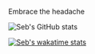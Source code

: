 
Embrace the headache


![Seb's GitHub stats](https://github-readme-stats.vercel.app/api?username=astianmuchui&count_private=true&theme=merko)

[![Seb's wakatime stats](https://github-readme-stats.vercel.app/api/wakatime?username=astianmuchui)](https://github.com/astianmuchui/github-readme-stats)
